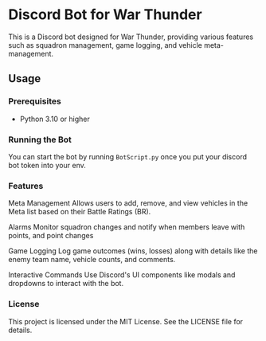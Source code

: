 # Discord Bot for War Thunder

This is a Discord bot designed for War Thunder, providing various features such as squadron management, game logging, and vehicle meta-management.

## Usage

### Prerequisites

- Python 3.10 or higher

### Running the Bot

You can start the bot by running `BotScript.py` once you put your discord bot token into your env.

### Features
Meta Management
Allows users to add, remove, and view vehicles in the Meta list based on their Battle Ratings (BR).

Alarms
Monitor squadron changes and notify when members leave with points, and point changes

Game Logging
Log game outcomes (wins, losses) along with details like the enemy team name, vehicle counts, and comments.

Interactive Commands
Use Discord's UI components like modals and dropdowns to interact with the bot.

### License
This project is licensed under the MIT License. See the LICENSE file for details.
